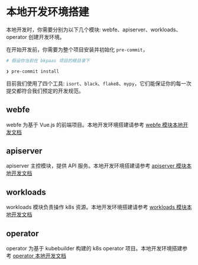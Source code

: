 # 本地开发环境搭建

本地开发时，你需要分别为以下几个模块: webfe、apiserver、workloads、operator 创建开发环境。

在开始开发前，你需要为整个项目安装并初始化 `pre-commit`，

``` bash
# 假设你当前在 bkpaas 项目的根目录下

❯ pre-commit install
```

目前我们使用了四个工具: `isort`、`black`、`flake8`、`mypy`，它们能保证你的每一次提交都符合我们预定的开发规范。

## webfe

webfe 为基于 Vue.js 的前端项目。本地开发环境搭建请参考 [webfe 模块本地开发文档](../../webfe/package_vue/README.md)

## apiserver

apiserver 主控模块，提供 API 服务。本地开发环境搭建请参考 [apiserver 模块本地开发文档](../../apiserver/README.md)

## workloads

workloads 模块负责操作 k8s 资源。本地开发环境搭建请参考 [workloads 模块本地开发文档](../../workloads/README.md)

## operator

operator 为基于 kubebuilder 构建的 k8s operator 项目。本地开发环境搭建参考 [operator 本地开发文档](../../operator/README.md)